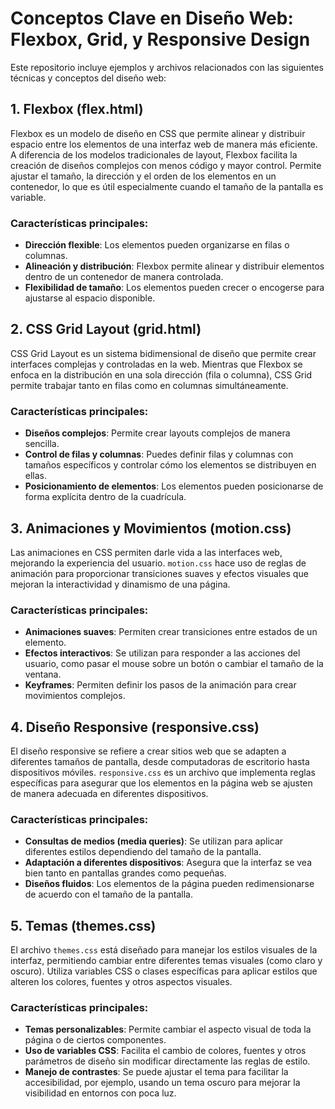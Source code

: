 # Conceptos Clave en Diseño Web: Flexbox, Grid, y Responsive Design

Este repositorio incluye ejemplos y archivos relacionados con las siguientes técnicas y conceptos del diseño web:

## 1. **Flexbox (flex.html)**

Flexbox es un modelo de diseño en CSS que permite alinear y distribuir espacio entre los elementos de una interfaz web de manera más eficiente. A diferencia de los modelos tradicionales de layout, Flexbox facilita la creación de diseños complejos con menos código y mayor control. Permite ajustar el tamaño, la dirección y el orden de los elementos en un contenedor, lo que es útil especialmente cuando el tamaño de la pantalla es variable.

### Características principales:
- **Dirección flexible**: Los elementos pueden organizarse en filas o columnas.
- **Alineación y distribución**: Flexbox permite alinear y distribuir elementos dentro de un contenedor de manera controlada.
- **Flexibilidad de tamaño**: Los elementos pueden crecer o encogerse para ajustarse al espacio disponible.

## 2. **CSS Grid Layout (grid.html)**

CSS Grid Layout es un sistema bidimensional de diseño que permite crear interfaces complejas y controladas en la web. Mientras que Flexbox se enfoca en la distribución en una sola dirección (fila o columna), CSS Grid permite trabajar tanto en filas como en columnas simultáneamente.

### Características principales:
- **Diseños complejos**: Permite crear layouts complejos de manera sencilla.
- **Control de filas y columnas**: Puedes definir filas y columnas con tamaños específicos y controlar cómo los elementos se distribuyen en ellas.
- **Posicionamiento de elementos**: Los elementos pueden posicionarse de forma explícita dentro de la cuadrícula.

## 3. **Animaciones y Movimientos (motion.css)**

Las animaciones en CSS permiten darle vida a las interfaces web, mejorando la experiencia del usuario. `motion.css` hace uso de reglas de animación para proporcionar transiciones suaves y efectos visuales que mejoran la interactividad y dinamismo de una página.

### Características principales:
- **Animaciones suaves**: Permiten crear transiciones entre estados de un elemento.
- **Efectos interactivos**: Se utilizan para responder a las acciones del usuario, como pasar el mouse sobre un botón o cambiar el tamaño de la ventana.
- **Keyframes**: Permiten definir los pasos de la animación para crear movimientos complejos.

## 4. **Diseño Responsive (responsive.css)**

El diseño responsive se refiere a crear sitios web que se adapten a diferentes tamaños de pantalla, desde computadoras de escritorio hasta dispositivos móviles. `responsive.css` es un archivo que implementa reglas específicas para asegurar que los elementos en la página web se ajusten de manera adecuada en diferentes dispositivos.

### Características principales:
- **Consultas de medios (media queries)**: Se utilizan para aplicar diferentes estilos dependiendo del tamaño de la pantalla.
- **Adaptación a diferentes dispositivos**: Asegura que la interfaz se vea bien tanto en pantallas grandes como pequeñas.
- **Diseños fluidos**: Los elementos de la página pueden redimensionarse de acuerdo con el tamaño de la pantalla.

## 5. **Temas (themes.css)**

El archivo `themes.css` está diseñado para manejar los estilos visuales de la interfaz, permitiendo cambiar entre diferentes temas visuales (como claro y oscuro). Utiliza variables CSS o clases específicas para aplicar estilos que alteren los colores, fuentes y otros aspectos visuales.

### Características principales:
- **Temas personalizables**: Permite cambiar el aspecto visual de toda la página o de ciertos componentes.
- **Uso de variables CSS**: Facilita el cambio de colores, fuentes y otros parámetros de diseño sin modificar directamente las reglas de estilo.
- **Manejo de contrastes**: Se puede ajustar el tema para facilitar la accesibilidad, por ejemplo, usando un tema oscuro para mejorar la visibilidad en entornos con poca luz.
